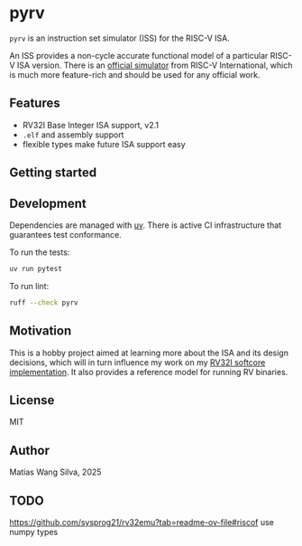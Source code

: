 # pyrv

`pyrv` is an instruction set simulator (ISS) for the RISC-V ISA.

An ISS provides a non-cycle accurate functional model of a particular RISC-V ISA
version. There is an
[official simulator](https://github.com/riscv-software-src/riscv-isa-sim) from
RISC-V International, which is much more feature-rich and should be used for any
official work.

## Features

- RV32I Base Integer ISA support, v2.1
- `.elf` and assembly support
- flexible types make future ISA support easy

## Getting started

## Development

Dependencies are managed with [uv](https://docs.astral.sh/uv/). There is active
CI infrastructure that guarantees test conformance.

To run the tests:

```bash
uv run pytest
```

To run lint:

```bash
ruff --check pyrv
```

## Motivation

This is a hobby project aimed at learning more about the ISA and its design
decisions, which will in turn influence my work on my
[RV32I softcore implementation](https://github.com/matiasilva/riscv-soc). It
also provides a reference model for running RV binaries.

## License

MIT

## Author

Matias Wang Silva, 2025

## TODO

<https://github.com/sysprog21/rv32emu?tab=readme-ov-file#riscof> use numpy types
